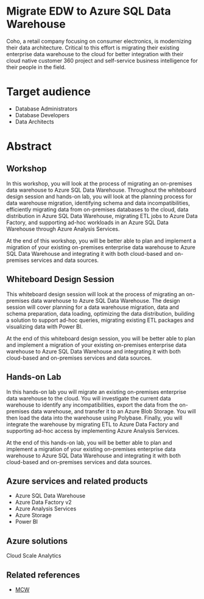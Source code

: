 # Migrate EDW to Azure SQL Data Warehouse

Coho, a retail company focusing on consumer electronics, is modernizing their data architecture. Critical to this effort is migrating their existing enterprise data warehouse to the cloud for better integration with their cloud native customer 360 project and self-service business intelligence for their people in the field.

# Target audience

- Database Administrators
- Database Developers 
- Data Architects

# Abstract

## Workshop

In this workshop, you will look at the process of migrating an on-premises data warehouse to Azure SQL Data Warehouse. Throughout the whiteboard design session and hands-on lab, you will look at the planning process for data warehouse migration, identifying schema and data incompatibilities, efficiently migrating data from on-premises databases to the cloud, data distribution in Azure SQL Data Warehouse, migrating ETL jobs to Azure Data Factory, and supporting ad-hoc workloads in an Azure SQL Data Warehouse through Azure Analysis Services. 

At the end of this workshop, you will be better able to plan and implement a migration of your existing on-premises enterprise data warehouse to Azure SQL Data Warehouse and integrating it with both cloud-based and on-premises services and data sources.

## Whiteboard Design Session

This whiteboard design session will look at the process of migrating an on-premises data warehouse to Azure SQL Data Warehouse. The design session will cover planning for a data warehouse migration, data and schema preparation, data loading, optimizing the data distribution, building a solution to support ad-hoc queries, migrating existing ETL packages and visualizing data with Power BI. 

At the end of this whiteboard design session, you will be better able to plan and implement a migration of your existing on-premises enterprise data warehouse to Azure SQL Data Warehouse and integrating it with both cloud-based and on-premises services and data sources.

## Hands-on Lab

In this hands-on lab you will migrate an existing on-premises enterprise data warehouse to the cloud. You will investigate the current data warehouse to identify any incompatibilities, export the data from the on-premises data warehouse, and transfer it to an Azure Blob Storage. You will then load the data into the warehouse using Polybase. Finally, you will integrate the warehouse by migrating ETL to Azure Data Factory and supporting ad-hoc access by implementing Azure Analysis Services. 

At the end of this hands-on lab, you will be better able to plan and implement a migration of your existing on-premises enterprise data warehouse to Azure SQL Data Warehouse and integrating it with both cloud-based and on-premises services and data sources.

## Azure services and related products 

- Azure SQL Data Warehouse
- Azure Data Factory v2
- Azure Analysis Services
- Azure Storage
- Power BI


## Azure solutions
Cloud Scale Analytics

## Related references
- [MCW](https://github.com/Microsoft/MCW)
